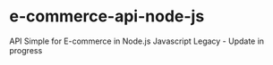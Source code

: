 # e-commerce-api-node-js
API Simple for E-commerce in Node.js Javascript Legacy - Update in progress
